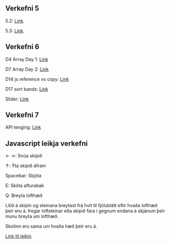 ## Verkefni 5

5.2: [Link](https://johannhawk.github.io/jcs-jvs-2019/verk5/verk52.html).

5.3: [Link](https://johannhawk.github.io/jcs-jvs-2019/verk5/verk53.html).

## Verkefni 6

D4 Array Day 1: [Link](https://johannhawk.github.io/jcs-jvs-2019/verk6/d4.html)

D7 Array Day 2: [Link](https://johannhawk.github.io/jcs-jvs-2019/verk6/d7.html)

D14 js reference vs copy: [Link](https://johannhawk.github.io/jcs-jvs-2019/verk6/d14.html)

D17 sort bands: [Link](https://johannhawk.github.io/jcs-jvs-2019/verk6/d17.html)

Slider: [Link](https://johannhawk.github.io/jcs-jvs-2019/verk6/v6_sliders.html)

## Verkefni 7

API tenging: [Link](https://johannhawk.github.io/jcs-jvs-2019/verk7/verk7.html)

## Javascript leikja verkefni

← →: Snúa skipið

↑: Ýta skipið áfram

Spacebar: Skjóta

E: Skóta afturabak

Q: Breyta lofthæð

Litið á skipin og steinana breytast frá hvít til fjólublátt eftir hvaða lofthæð þeir eru á.
Þegar loftsteinar eða skipið fara í gegnum endana á skjánum þeir munu breyta um lofthæð.

Skotinn eru sama um hvaða hæð þeir eru á.

[Link til leikin](https://johannhawk.github.io/jcs-jvs-2019/game1/fa.html).
